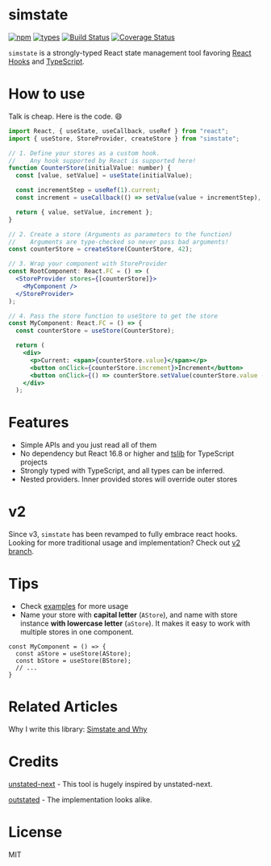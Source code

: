 # simstate
[![npm](https://img.shields.io/npm/v/simstate.svg?style=flat-square)](https://www.npmjs.com/package/simstate)
[![types](https://img.shields.io/npm/types/simstate.svg?style=flat-square)](https://www.npmjs.com/package/simstate)
[![Build Status](https://img.shields.io/travis/viccrubs/simstate.svg?style=flat-square)](https://travis-ci.org/viccrubs/simstate) 
[![Coverage Status](https://img.shields.io/coveralls/github/viccrubs/simstate.svg?style=flat-square)](https://coveralls.io/github/viccrubs/simstate?branch=master) 

`simstate` is a strongly-typed React state management tool favoring [React Hooks](https://reactjs.org/docs/hooks-intro.html) and [TypeScript](https://www.typescriptlang.org/).

# How to use

Talk is cheap. Here is the code. :smile:

```jsx
import React, { useState, useCallback, useRef } from "react";
import { useStore, StoreProvider, createStore } from "simstate";

// 1. Define your stores as a custom hook.
//    Any hook supported by React is supported here!
function CounterStore(initialValue: number) {
  const [value, setValue] = useState(initialValue);

  const incrementStep = useRef(1).current;
  const increment = useCallback(() => setValue(value + incrementStep), [value]);

  return { value, setValue, increment };
}

// 2. Create a store (Arguments as parameters to the function)
//    Arguments are type-checked so never pass bad arguments!
const counterStore = createStore(CounterStore, 42);

// 3. Wrap your component with StoreProvider
const RootComponent: React.FC = () => (
  <StoreProvider stores={[counterStore]}>
    <MyComponent />
  </StoreProvider>
);

// 4. Pass the store function to useStore to get the store
const MyComponent: React.FC = () => {
  const counterStore = useStore(CounterStore);

  return (
    <div>
      <p>Current: <span>{counterStore.value}</span></p>
      <button onClick={counterStore.increment}>Increment</button>
      <button onClick={() => counterStore.setValue(counterStore.value - 1)}>Decrement</button>
    </div>
  );
```

# Features

- Simple APIs and you just read all of them
- No dependency but React 16.8 or higher and [tslib](https://github.com/Microsoft/tslib) for TypeScript projects
- Strongly typed with TypeScript, and all types can be inferred.
- Nested providers. Inner provided stores will override outer stores

# v2 

Since v3, `simstate` has been revamped to fully embrace react hooks. Looking for more traditional usage and implementation? Check out [v2 branch](https://github.com/viccrubs/simstate/tree/v2).

# Tips

- Check [examples](https://github.com/viccrubs/simstate/tree/master/examples) for more usage
- Name your store with **capital letter** (`AStore`), and name with store instance **with lowercase letter** (`aStore`). It makes it easy to work with multiple stores in one component.

```tsx
const MyComponent = () => {
  const aStore = useStore(AStore);
  const bStore = useStore(BStore);
  // ...
}
```

# Related Articles

Why I write this library: [Simstate and Why](https://viccrubs.me/articles/simstate-and-why/en)

# Credits

[unstated-next](https://github.com/jamiebuilds/unstated-next) - This tool is hugely inspired by unstated-next.

[outstated](https://github.com/yamalight/outstated/) - The implementation looks alike. 

# License

MIT
